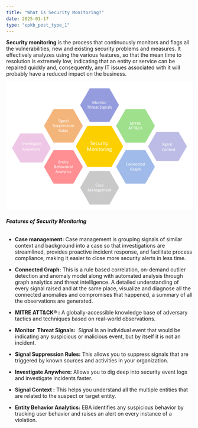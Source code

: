 ```yaml
---
title: "What is Security Monitoring?"
date: 2025-01-17
type: "epkb_post_type_1"
---
```


**Security monitoring** is the process that continuously monitors and flags all the vulnerabilities, new and existing security problems and measures. It effectively analyzes using the various features, so that the mean time to resolution is extremely low, indicating that an entity or service can be repaired quickly and, consequently, any IT issues associated with it will probably have a reduced impact on the business.

![](./images-WhatisSecurityMonitoring/What-is-security-monitoring.png)

###### **Features of Security Monitoring**  
  

- **Case management:** Case management is grouping signals of similar context and background into a case so that investigations are streamlined, provides proactive incident response, and facilitate process compliance, making it easier to close more security alerts in less time. 

- **Connected Graph:** This is a rule based correlation, on-demand outlier detection and anomaly model along with automated analysis through graph analytics and threat intelligence. A detailed understanding of every signal raised and at the same place, visualize and diagnose all the connected anomalies and compromises that happened, a summary of all the observations are generated.

- **MITRE ATT&CK® :** A globally-accessible knowledge base of adversary tactics and techniques based on real-world observations. 

- **Monitor  Threat Signals:**  Signal is an individual event that would be indicating any suspicious or malicious event, but by itself it is not an incident. 

- **Signal Suppression Rules:** This allows you to suppress signals that are triggered by known sources and activities in your organization. 

- **Investigate Anywhere:** Allows you to dig deep into security event logs and investigate incidents faster. 

- **Signal Context :** This helps you understand all the multiple entities that are related to the suspect or target entity. 

- **Entity Behavior Analytics:** EBA identifies any suspicious behavior by tracking user behavior and raises an alert on every instance of a violation.
